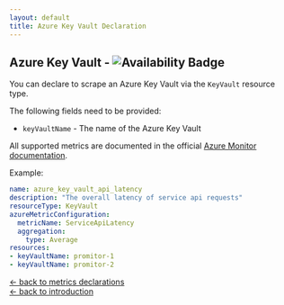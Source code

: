 ```yaml
---
layout: default
title: Azure Key Vault Declaration
---
```


## Azure Key Vault - ![Availability Badge](https://img.shields.io/badge/Available%20Starting-v1.6-green.svg)

You can declare to scrape an Azure Key Vault
via the `KeyVault` resource type.

The following fields need to be provided:

- `keyVaultName` - The name of the Azure Key Vault

All supported metrics are documented in the official [Azure Monitor documentation](https://docs.microsoft.com/en-us/azure/azure-monitor/platform/metrics-supported#microsoftkeyvaultvaults).

Example:

```yaml
name: azure_key_vault_api_latency
description: "The overall latency of service api requests"
resourceType: KeyVault
azureMetricConfiguration:
  metricName: ServiceApiLatency
  aggregation:
    type: Average
resources:
- keyVaultName: promitor-1
- keyVaultName: promitor-2
```

<!-- markdownlint-disable MD033 -->
[&larr; back to metrics declarations](/configuration/v1.x/metrics)<br />
[&larr; back to introduction](/)
<!-- markdownlint-enable -->
